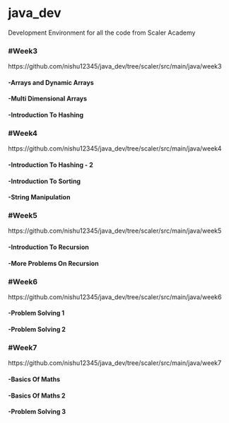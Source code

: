# java_dev

Development Environment for all the code from Scaler Academy

<h3>#Week3</h2>
https://github.com/nishu12345/java_dev/tree/scaler/src/main/java/week3
<h4>-Arrays and Dynamic Arrays</h4>
<h4>-Multi Dimensional Arrays</h4>
<h4>-Introduction To Hashing</h4>

<h3>#Week4</h3>
https://github.com/nishu12345/java_dev/tree/scaler/src/main/java/week4
<h4>-Introduction To Hashing - 2</h4>
<h4>-Introduction To Sorting</h4>
<h4>-String Manipulation</h4>

<h3>#Week5</h3>
https://github.com/nishu12345/java_dev/tree/scaler/src/main/java/week5
<h4>-Introduction To Recursion</h4>
<h4>-More Problems On Recursion</h4>

<h3>#Week6</h3>
https://github.com/nishu12345/java_dev/tree/scaler/src/main/java/week6
<h4>-Problem Solving 1</h4>
<h4>-Problem Solving 2</h4>

<h3>#Week7</h3>
https://github.com/nishu12345/java_dev/tree/scaler/src/main/java/week7
<h4>-Basics Of Maths</h4>
<h4>-Basics Of Maths 2</h4>
<h4>-Problem Solving 3</h4>
